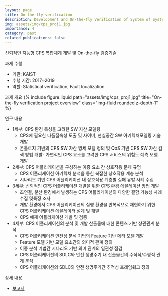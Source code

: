 ```yaml
---
layout: page
title: On-the-fly verification
description: Development and On-the-fly Verification of System of Systems for Reliable and Intelligent CPS Applications
img: assets/img/cps_proj1.jpg
importance: 4
category: past
related_publications: false
---
```


신뢰적인 지능형 CPS 복합체계 개발 및 On-the-fly 검증기술

과제 수행
- 기관: KAIST
- 수행 기간: 2017~2019
- 역할: Statistical verification, Fault localization

과제 개요
{% include figure.liquid path="assets/img/cps_proj1.jpg" title="On-the-fly verification project overview" class="img-fluid rounded z-depth-1" %}

연구 내용
- 1세부: CPS 환경 특성을 고려한 SW 자산 모델링
  - CPS에 필요한 다품질속성 도출 및 사이버, 현실공간 SW 아키텍처모델링 기술 개발
  - 온톨로지 기반의 CPS SW 자산 명세 모델 정의 및 QoS 기반 CPS SW 자산 검색 방법 개발- 가변적인 CPS 요소를 고려한 CPS 서비스의 위험도 예측 모델 개발
- 2세부: CPS 어플리케이션을 구성하는 이종 요소 간 상호작용 문제 규명
  - CPS 어플리케이션 아키텍처 분석을 통한 복잡한 상호작용 계층 분석
  - 시나리오 기반 CPS 어플리케이션 내 상호작용 계층별 실패 유발 사례 수집
- 3세부: 신뢰적인 CPS 어플리케이션 개발을 위한 CPS 환경 에뮬레이션 방법 개발
  - 초연결, 분산 환경에서 발생하는 CPS 어플리케이션의 다양한 결함 가능성 사례 수집 및특징 조사
  - 개발 환경에서 CPS 어플리케이션의 실행 환경을 반복적으로 재현하기 위한 CPS 어플리케이션 에뮬레이터 설계 및 개발
  - CPS 예제 어플리케이션 개발 및 검증
- 4세부: CPS 어플리케이션의 분석 및 개발 산출물에 대한 콘텐츠 기반 상관관계 분석
  - CPS 어플리케이션 안전성 분석 기법의 Feature 기반 메타 모델 개발
  - Feature 모델 기반 모델 요소간의 의미적 관계 정의
  - 이종 분석 기법간 시나리오 기반 의미 관계의 일관성 점검
  - CPS 어플리케이션의 SDLC와 안전 생명주기 내 산출물간의 수직적/수평적 관계 분석
  - CPS 어플리케이션의 SDLC와 안전 생명주기간 추적성 프레임워크 정의

상세 내용
- [보고서](https://scienceon.kisti.re.kr/srch/selectPORSrchReport.do?cn=TRKO201900019464&dbt=TRKO#;)

